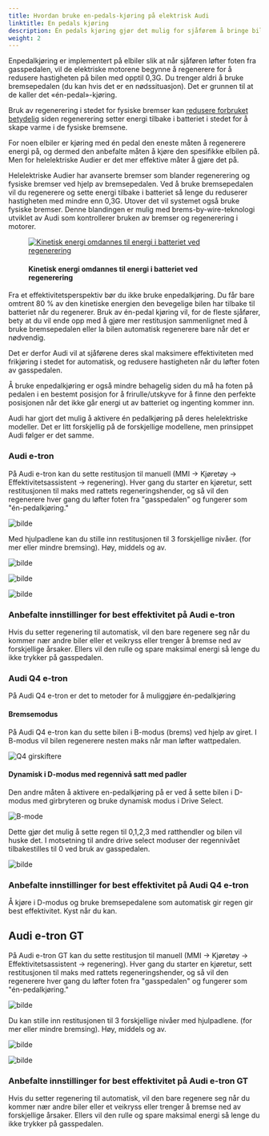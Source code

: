 ```yaml
---
title: Hvordan bruke en-pedals-kjøring på elektrisk Audi
linktitle: En pedals kjøring
description: Én pedals kjøring gjør det mulig for sjåførem å bringe bilen til full stopp uten å bruke bremsepedalen. Dette er også mulig på helelektriske Audier.
weight: 2
---
```

<!-- markdownlint-disable MD033 -->
Enpedalkjøring er implementert på elbiler slik at når sjåføren løfter foten fra gasspedalen, vil de elektriske motorene begynne å regenerere for å redusere hastigheten på bilen med opptil 0,3G. Du trenger aldri å bruke bremsepedalen (du kan hvis det er en nødssituasjon). Det er grunnen til at de kaller det «én-pedal»-kjøring.

Bruk av regenerering i stedet for fysiske bremser kan [redusere forbruket betydelig](../regen/) siden regenerering setter energi tilbake i batteriet i stedet for å skape varme i de fysiske bremsene.

For noen elbiler er kjøring med én pedal den eneste måten å regenerere energi på, og dermed den anbefalte måten å kjøre den spesifikke elbilen på. Men for helelektriske Audier er det mer effektive måter å gjøre det på.

Helelektriske Audier har avanserte bremser som blander regenerering og fysiske bremser ved hjelp av bremsepedalen. Ved å bruke bremsepedalen vil du regenerere og sette energi tilbake i batteriet så lenge du reduserer hastigheten med mindre enn 0,3G. Utover det vil systemet også bruke fysiske bremser. Denne blandingen er mulig med brems-by-wire-teknologi utviklet av Audi som kontrollerer bruken av bremser og regenerering i motorer.

<figure>
    <a href="https://media.electrichasgoneaudi.net/multimedia/guides/regen/recuperation.png">
        <img src="https://media.electrichasgoneaudi.net/multimedia/guides/regen/recuperations.png" alt="Kinetisk energi omdannes til energi i batteriet ved regenerering" title="Kinetisk energi omdannes til energi i batteriet ved regenerering">
    </a>
    <figcaption><h4>Kinetisk energi omdannes til energi i batteriet ved regenerering</h4></figcaption>
</figure>

Fra et effektivitetsperspektiv bør du ikke bruke enpedalkjøring. Du får bare omtrent 80 % av den kinetiske energien den bevegelige bilen har tilbake til batteriet når du regenerer. Bruk av én-pedal kjøring vil, for de fleste sjåfører, bety at du vil ende opp med å gjøre mer restitusjon sammenlignet med å bruke bremsepedalen eller la bilen automatisk regenerere bare når det er nødvendig.

Det er derfor Audi vil at sjåførene deres skal maksimere effektiviteten med frikjøring i stedet for automatisk, og redusere hastigheten når du løfter foten av gasspedalen.

Å bruke enpedalkjøring er også mindre behagelig siden du må ha foten på pedalen i en bestemt posisjon for å frirulle/utskyve for å finne den perfekte posisjonen når det ikke går energi ut av batteriet og ingenting kommer inn.

Audi har gjort det mulig å aktivere én pedalkjøring på deres helelektriske modeller. Det er litt forskjellig på de forskjellige modellene, men prinsippet Audi følger er det samme.

### Audi e-tron

På Audi e-tron kan du sette restitusjon til manuell  (MMI -> Kjøretøy -> Effektivitetsassistent -> regenering). Hver gang du starter en kjøretur, sett restitusjonen til maks med rattets regeneringshender, og så vil den regenerere hver gang du løfter foten fra "gasspedalen" og fungerer som "én-pedalkjøring."

![bilde](https://media.electrichasgoneaudi.net/multimedia/guides/onepedaldriving/recuperationmode.png "Recuperation mode")

Med hjulpadlene kan du stille inn restitusjonen til 3 forskjellige nivåer. (for mer eller mindre bremsing). Høy, middels og av.

![bilde](https://media.electrichasgoneaudi.net/multimedia/guides/onepedaldriving/paddleleft.png "Venstre padle for å øke regen.")

![bilde](https://media.electrichasgoneaudi.net/multimedia/guides/onepedaldriving/paddleright.png "Høyre padle for å redusere regen.")

![bilde](https://media.electrichasgoneaudi.net/multimedia/guides/onepedaldriving/regenlevel.png "Dette viser hvordan regen er på 50 % på maks.")

### Anbefalte innstillinger for best effektivitet på Audi e-tron

Hvis du setter regenering til automatisk, vil den bare regenere seg når du kommer nær andre biler eller et veikryss eller trenger å bremse ned av forskjellige årsaker. Ellers vil den rulle og spare maksimal energi så lenge du ikke trykker på gasspedalen.

### Audi Q4 e-tron

På Audi Q4 e-tron er det to metoder for å muliggjøre én-pedalkjøring

#### Bremsemodus

På Audi Q4 e-tron kan du sette bilen i B-modus (brems) ved hjelp av giret. I B-modus vil bilen regenerere nesten maks når man løfter wattpedalen.

![Q4 girskiftere](https://media.electrichasgoneaudi.net/multimedia/guides/onepedaldriving/q4shifter.jpg "Girskifter Audi Q4 med D/B-modus")

#### Dynamisk i D-modus med regennivå satt med padler

Den andre måten å aktivere en-pedalkjøring på er ved å sette bilen i D-modus med girbryteren og bruke dynamisk modus i Drive Select.

![B-mode](https://media.electrichasgoneaudi.net/multimedia/guides/onepedaldriving/q4paddelss.jpg "Ratthendler")

Dette gjør det mulig å sette regen til 0,1,2,3 med ratthendler og bilen vil huske det. I motsetning til andre drive select moduser der regennivået tilbakestilles til 0 ved bruk av gasspedalen.

![bilde](https://media.electrichasgoneaudi.net/multimedia/guides/onepedaldriving/regenlevelq4.jpg "De grønne søylene til høyre for D viser regennivået satt i dynamisk modus i drive select")

### Anbefalte innstillinger for best effektivitet på Audi Q4 e-tron

Å kjøre i D-modus og bruke bremsepedalene som automatisk gir regen gir best effektivitet. Kyst når du kan.

## Audi e-tron GT

På Audi e-tron GT kan du sette restitusjon til manuell (MMI -> Kjøretøy -> Effektivitetsassistent -> regenering). Hver gang du starter en kjøretur, sett restitusjonen til maks med rattets regeneringshender, og så vil den regenerere hver gang du løfter foten fra "gasspedalen" og fungerer som "én-pedalkjøring."

![bilde](https://media.electrichasgoneaudi.net/multimedia/guides/onepedaldriving/recuperationmode.png "Recuperation mode")

Du kan stille inn restitusjonen til 3 forskjellige nivåer med hjulpadlene. (for mer eller mindre bremsing). Høy, middels og av.

![bilde](https://media.electrichasgoneaudi.net/multimedia/guides/onepedaldriving/paddlegts.jpg "Høyre padle for å øke regen.")

![bilde](https://media.electrichasgoneaudi.net/multimedia/guides/onepedaldriving/regenlevel.png "Dette viser hvordan regen er på 50 % på maks.")

### Anbefalte innstillinger for best effektivitet på Audi e-tron GT

Hvis du setter regenering til automatisk, vil den bare regenere seg når du kommer nær andre biler eller et veikryss eller trenger å bremse ned av forskjellige årsaker. Ellers vil den rulle og spare maksimal energi så lenge du ikke trykker på gasspedalen.